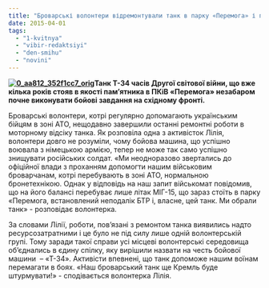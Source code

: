 ```yaml
---
title: "Броварські волонтери відремонтували танк в парку «Перемога» і передадуть його в зону АТО"
date: 2015-04-01
tags: 
  - "1-kvitnya"
  - "vibir-redaktsiyi"
  - "den-smihu"
  - "novini"
---
```


**[![0_aa812_352f1cc7_orig](https://mpz.brovary.org/wp-content/uploads/2015/04/0_aa812_352f1cc7_orig.jpg)](https://mpz.brovary.org/wp-content/uploads/2015/04/0_aa812_352f1cc7_orig.jpg)Танк Т-34 часів Другої світової війни, що вже кілька років стояв в якості пам’ятника в ПКіВ «Перемога» незабаром почне виконувати бойові завдання на східному фронті.**

Броварські волонтери, котрі регулярно допомагають українським бійцям в зоні АТО, нещодавно завершили останні ремонтні роботи в моторному відсіку танка. Як розповіла одна з активісток Лілія, волонтери довго не розуміли, чому бойова машина, що успішно воювала з німецькою армією, тепер не може так само успішно знищувати російських солдат. «Ми неодноразово звертались до офіційної влади з проханням допомогти нашим військовим броварчанам, котрі перебувають в зоні АТО, нормальною бронетехнікою. Однак у відповідь на наш запит військомат повідомив, що на його балансі перебуває лише літак МІГ-15, що зараз стоїть в парку «Перемога, встановлений неподалік БТР і, власне, цей танк. Ми обрали танк» - розповідає волонтерка.

За словами Лілії, роботи, пов’язані з ремонтом танка виявились надто ресурсозатратними і це було не під силу лише одній волонтерській групі. Тому заради такої справи усі місцеві волонтерські середовища об’єднались в єдину спілку, яку вирішили назвати на честь бойової машини  – «Т-34». Активісти впевнені, що танк допоможе нашим воїнам перемагати в боях. «Наш броварський танк ще Кремль буде штурмувати!» - сподівається волонтерка Лілія.
